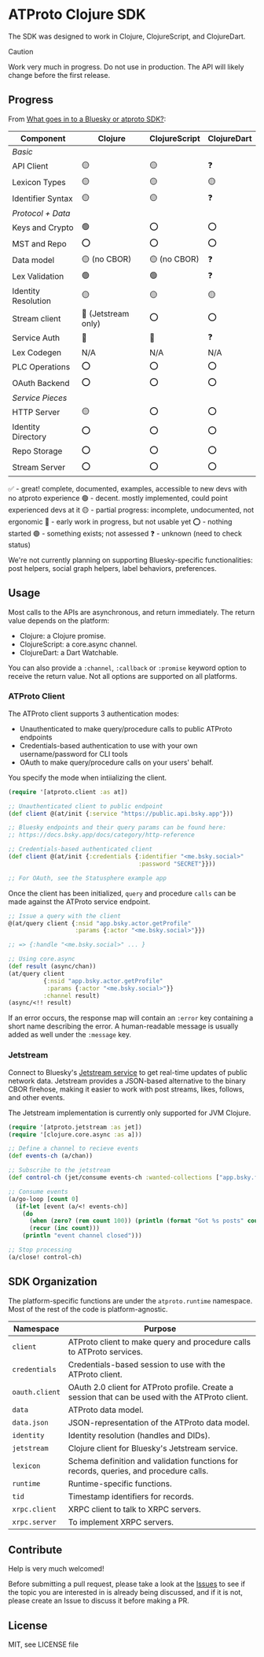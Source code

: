 # ATProto Clojure SDK

The SDK was designed to work in Clojure, ClojureScript, and ClojureDart.

> [!CAUTION]
> Work very much in progress. Do not use in production. The API will likely change before the first release.

## Progress

From [What goes in to a Bluesky or atproto SDK?](https://github.com/bluesky-social/atproto/discussions/2415):

| Component           | Clojure | ClojureScript | ClojureDart |
| ------------------- | ------- | ------------- | ----------- |
| *Basic*             | | | |
| API Client          | 🟡 | 🟡 | ❓ |
| Lexicon Types       | 🟡 | 🟡 | 🟡 |
| Identifier Syntax   | 🟡 | 🟡 | ❓ |
| *Protocol + Data*   | | | |
| Keys and Crypto     | 🟢 | ⭕ | ⭕ |
| MST and Repo        | ⭕ | ⭕ | ⭕ |
| Data model          | 🟡 (no CBOR) | 🟡 (no CBOR) | ❓ |
| Lex Validation      | 🟢 | 🟢 | ❓ |
| Identity Resolution | 🟡 | 🟡 | 🟡 |
| Stream client       | 🚧 (Jetstream only) | ⭕ | ⭕ |
| Service Auth        | 🚧 | 🚧 | ❓ |
| Lex Codegen         | N/A | N/A | N/A |
| PLC Operations      | ⭕ | ⭕ | ⭕ |
| OAuth Backend       | ⭕ | ⭕ | ⭕ |
| *Service Pieces*    | | | |
| HTTP Server         | 🟡 | ⭕ | ⭕ |
| Identity Directory  | ⭕ | ⭕ | ⭕ |
| Repo Storage        | ⭕ | ⭕ | ⭕ |
| Stream Server       | ⭕ | ⭕ | ⭕ |

✅ - great! complete, documented, examples, accessible to new devs with no atproto experience
🟢 - decent. mostly implemented, could point experienced devs at it
🟡 - partial progress: incomplete, undocumented, not ergonomic
🚧 - early work in progress, but not usable yet
⭕ - nothing started
🟣 - something exists; not assessed
❓ - unknown (need to check status)

We're not currently planning on supporting Bluesky-specific functionalities: post helpers, social graph helpers, label behaviors, preferences.

## Usage

Most calls to the APIs are asynchronous, and return immediately. The return value depends on the platform:

- Clojure: a Clojure promise.
- ClojureScript: a core.async channel.
- ClojureDart: a Dart Watchable.

You can also provide a `:channel`, `:callback` or `:promise` keyword option to receive the return value. Not all options are supported on all platforms.

### ATProto Client

The ATProto client supports 3 authentication modes:
- Unauthenticated to make query/procedure calls to public ATProto endpoints
- Credentials-based authentication to use with your own username/password for CLI tools
- OAuth to make query/procedure calls on your users' behalf.

You specify the mode when intiializing the client.

```clojure
(require '[atproto.client :as at])

;; Unauthenticated client to public endpoint
(def client @(at/init {:service "https://public.api.bsky.app"}))

;; Bluesky endpoints and their query params can be found here:
;; https://docs.bsky.app/docs/category/http-reference

;; Credentials-based authenticated client
(def client @(at/init {:credentials {:identifier "<me.bsky.social>"
                                     :password "SECRET"}}))

;; For OAuth, see the Statusphere example app
```

Once the client has been initialized, `query` and procedure `calls` can be made against the ATProto service endpoint.

```clojure
;; Issue a query with the client
@(at/query client {:nsid "app.bsky.actor.getProfile"
                   :params {:actor "<me.bsky.social>"}})

;; => {:handle "<me.bsky.social>" ... }

;; Using core.async
(def result (async/chan))
(at/query client
          {:nsid "app.bsky.actor.getProfile"
           :params {:actor "<me.bsky.social>"}}
          :channel result)
(async/<!! result)
```

If an error occurs, the response map will contain an `:error` key containing a short name describing the error. A human-readable message is usually added as well under the `:message` key.

### Jetstream

Connect to Bluesky's [Jetstream service](https://docs.bsky.app/blog/jetstream) to get real-time updates of public network data. Jetstream provides a JSON-based alternative to the binary CBOR firehose, making it easier to work with post streams, likes, follows, and other events.

The Jetstream implementation is currently only supported for JVM Clojure.

```clojure
(require '[atproto.jetstream :as jet])
(require '[clojure.core.async :as a]))

;; Define a channel to recieve events
(def events-ch (a/chan))

;; Subscribe to the jetstream
(def control-ch (jet/consume events-ch :wanted-collections ["app.bsky.feed.post"]))

;; Consume events
(a/go-loop [count 0]
  (if-let [event (a/<! events-ch)]
    (do
      (when (zero? (rem count 100)) (println (format "Got %s posts" count)))
      (recur (inc count)))
    (println "event channel closed")))

;; Stop processing
(a/close! control-ch)
```

## SDK Organization

The platform-specific functions are under the `atproto.runtime` namespace. Most of the rest of the code is platform-agnostic.

| Namespace      | Purpose |
| -------------- | ------- |
| `client`       | ATProto client to make query and procedure calls to ATProto services. |
| `credentials`  | Credentials-based session to use with the ATProto client. |
| `oauth.client` | OAuth 2.0 client for ATProto profile. Create a session that can be used with the ATProto client. |
| `data`         | ATProto data model. |
| `data.json`    | JSON-representation of the ATProto data model. |
| `identity`     | Identity resolution (handles and DIDs). |
| `jetstream`    | Clojure client for Bluesky's Jetstream service. |
| `lexicon`      | Schema definition and validation functions for records, queries, and procedure calls. |
| `runtime`      | Runtime-specific functions. |
| `tid`          | Timestamp identifiers for records. |
| `xrpc.client`  | XRPC client to talk to XRPC servers. |
| `xrpc.server`  | To implement XRPC servers. |

## Contribute

Help is very much welcomed!

Before submitting a pull request, please take a look at the [Issues](https://github.com/goshatch/atproto-clojure/issues) to see if the topic you are interested in is already being discussed, and if it is not, please create an Issue to discuss it before making a PR.

## License

MIT, see LICENSE file
